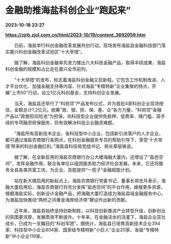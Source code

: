 # 金融助推海盐科创企业“跑起来”

**2023-10-18 23:27**

**https://zjrb.zjol.com.cn/html/2023-10/19/content_3692059.htm**

　　日前，海盐举行科创金融改革发展共创行动，现场发布海盐县金融科技部门落实嘉兴科创金融改革试验区“十大举措”。

　　据了解，海盐科创金融率先发力推出六大科技金融产品，取得丰硕成果，海盐科创金融的规模和占比走在嘉兴全市前列。

　　“十大举措”的发布，标志着海盐科创金融又启新程。它包含工作机制改进、人才平台优化、加强金融支持等内容，针对海盐“专精特新”企业集聚的特点，开展“上市50”行动，设立1亿元科创基金，支持科创企业发展。

　　当天，海盐县还举行了“科担贷”产品发布仪式，并为首批4家科创企业现场授信，金额总计1.2亿元。统筹“政、银、担、保、基、企”各方力量，“科担贷”金融产品以“政银担风险池”为担保，向科技型企业提供免抵押、低费率、降门槛、简手续的专项融资担保服务，将有效解决科技企业融资难题。

　　“海盐所有高新技术企业、省科技型中小企业，包括新引进落户的人才企业，都可通过海盐农商银行各网点，在科创金融服务专员的帮助引导下，享受‘十大举措’带来的科创金融红利。”海盐县科技局党组书记、局长章丽锋说。

　　据了解，在全新启用的海盐农商银行办公大楼海融大厦内，还增设了“盐邑空间”，发挥金融作用，联合各单位以组团服务助力经济社会发展。未来，它还将服务全县各类共富工坊，为企业、百姓提供“一揽子”金融赋能计划。

　　站在新大楼启用的新起点上，海盐农商银行党委书记、董事长郑忠月表示，海融大厦启用后，海盐农商银行将充分发挥“盐邑空间”的平台作用，嫁接更多资源，根据海盐实际，创新设计金融产品，把海融大厦打造成为海盐县域金融服务中心，为海盐加快推动“两桥之间黄金海岸经济带”建设作出新的贡献。

　　近年来，海盐县始终坚持创新制胜，以科技创新推进产业转型升级，创新创业的氛围更浓厚，发展质效不断提升。十年来，在金融活水的浇灌下，海盐企业茁壮成长，已成为一支瞩目的“科创军团”。据统计，海盐县已培育高新技术企业394家、科技型中小企业804家、国家级专精特新“小巨人”企业20家、省级“专精特新”中小企业119家。